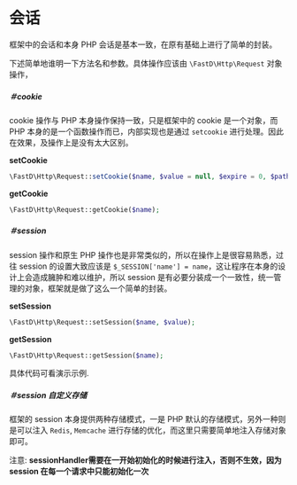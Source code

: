 # 会话

框架中的会话和本身 PHP 会话是基本一致，在原有基础上进行了简单的封装。

下述简单地谁明一下方法名和参数。具体操作应该由 `\FastD\Http\Request` 对象操作，

##### ＃cookie

cookie 操作与 PHP 本身操作保持一致，只是框架中的 cookie 是一个对象，而 PHP 本身的是一个函数操作而已，内部实现也是通过 `setcookie` 进行处理。因此在效果，及操作上是没有太大区别。

**setCookie**

```php
\FastD\Http\Request::setCookie($name, $value = null, $expire = 0, $path = '/', $domain = null, $secure = false, $httpOnly = true);
```

**getCookie**

```php
\FastD\Http\Request::getCookie($name);
```

##### ＃session

session 操作和原生 PHP 操作也是非常类似的，所以在操作上是很容易熟悉，过往 session 的设置大致应该是 `$_SESSION['name'] = name`，这让程序在本身的设计上会造成臃肿和难以维护，所以 session 是有必要分装成一个一致性，统一管理的对象，框架就是做了这么一个简单的封装。

**setSession**

```php
\FastD\Http\Request::setSession($name, $value);
```

**getSession**

```php
\FastD\Http\Request::getSession($name);
```

具体代码可看演示示例.

##### ＃session 自定义存储

框架的 session 本身提供两种存储模式，一是 PHP 默认的存储模式，另外一种则是可以注入 `Redis`, `Memcache` 进行存储的优化，而这里只需要简单地注入存储对象即可。

注意: **sessionHandler需要在一开始初始化的时候进行注入，否则不生效，因为 session 在每一个请求中只能初始化一次** 

```php

```